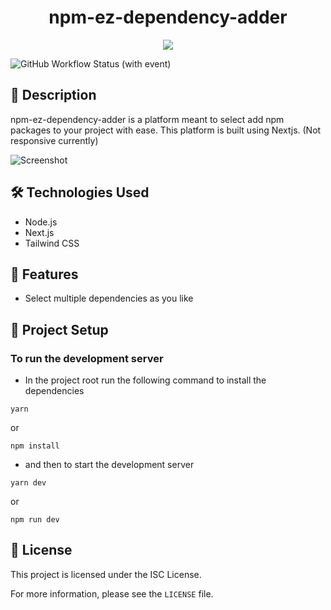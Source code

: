 <h1 align="center"> npm-ez-dependency-adder </h1>

<p align="center">
    <img src=".packages/web/public/logo.svg" />
</p>

![GitHub Workflow Status (with event)](https://img.shields.io/github/actions/workflow/status/chirag3003/npm-ez-dependency-adder/lint.yaml?style=for-the-badge&logo=github&logoColor=blue)


## 📝 Description

npm-ez-dependency-adder is a platform meant to select add npm packages to your project with ease. This platform is built using Nextjs. (Not responsive currently)


![Screenshot](.packages/web/public/screenshot.png)

## 🛠️ Technologies Used

-   Node.js
-   Next.js
-   Tailwind CSS

## 🚀 Features

-   Select multiple dependencies as you like

## 🎁 Project Setup

### To run the development server

-   In the project root run the following command to install the dependencies

```
yarn
```

or

```
npm install
```

-   and then to start the development server

```
yarn dev
```

or

```
npm run dev
```

## 📝 License

This project is licensed under the ISC License.

For more information, please see the `LICENSE` file.
